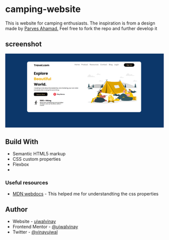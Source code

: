 # camping-website
This is website for camping enthusiasts. The inspiration is from a design made by <a href="https://dribbble.com/parvesahamad">Parves Ahamad.</a>
Feel free to fork the repo and further develop it

## screenshot

<img src="https://github.com/ujwalvinay/camping-website/blob/master/assets/Screenshot%202022-04-18%20202521.png?raw=true" > 

## Build With
- Semantic HTML5 markup
- CSS custom properties
- Flexbox
- 
### Useful resources

- [MDN webdocs](https://developer.mozilla.org/en-US/) - This helped me for understandting the css properties

## Author

- Website - [ujwalvinay](https://www.ujwalvinay.com)
- Frontend Mentor - [@ujwalvinay](https://www.frontendmentor.io/profile/ujwalvinay)
- Twitter - [@vinayujwal](https://mobile.twitter.com/vinayujwal)
